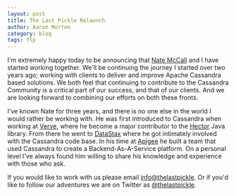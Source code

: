 ```yaml
---
layout: post
title: The Last Pickle Relaunch
author: Aaron Morton
category: blog
tags: tlp
---
```


I'm extremely happy today to be announcing that [Nate McCall](www.linkedin.com/in/zznate) and I have started working together. We'll be continuing the journey I started over two years ago; working with clients to deliver and improve Apache Cassandra based solutions. We both feel that continuing to contribute to the Cassandra Community is a critical part of our success, and that of our clients. And we are looking forward to combining our efforts on both these fronts.

I've known Nate for three years, and there is no one else in the world I would rather be working with. He was first introduced to Cassandra when working at [Verve](http://www.vervemobile.com/), where he become a major contributor to the [Hector](https://github.com/hector-client/hector) Java library. From there he went to [DataStax](http://www.datastax.com/) where he got intimately involved with the Cassandra code base. In his time at [Apigee](http://apigee.com/) he built a team that used Cassandra to create a Backend-As-A-Service platform. On a personal level I've always found him willing to share his knowledge and experience with those who ask.

If you would like to work with us please email [info@thelastpickle](mailto:info@thelastpickle.com). Or if you'd like to follow our adventures we are on Twitter as  [@thelastpickle](https://twitter.com/TheLastPickle). 
